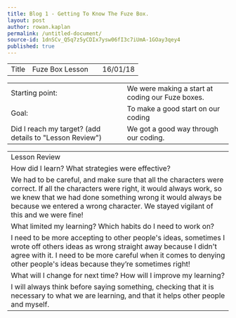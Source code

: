 ```yaml
---
title: Blog 1 - Getting To Know The Fuze Box.
layout: post
author: rowan.kaplan
permalink: /untitled-document/
source-id: 1dnSCv_Q5q7z5yCDIx7ysw06fI3c7iUmA-1GOay3qey4
published: true
---
```

<table>
  <tr>
    <td>Title</td>
    <td>Fuze Box Lesson</td>
    <td></td>
    <td>16/01/18</td>
  </tr>
</table>


<table>
  <tr>
    <td>Starting point:</td>
    <td>We were making a start at coding our Fuze boxes.</td>
  </tr>
  <tr>
    <td>Goal:</td>
    <td>To make a good start on our coding</td>
  </tr>
  <tr>
    <td>Did I reach my target? 
(add details to "Lesson Review")</td>
    <td>We got a good way through our coding.</td>
  </tr>
</table>


<table>
  <tr>
    <td>Lesson Review</td>
  </tr>
  <tr>
    <td>How did I learn? What strategies were effective? </td>
  </tr>
  <tr>
    <td>We had to be careful, and make sure that all the characters were correct. If all the characters were right, it would always work, so we knew that we had done something wrong it would always be because we entered a wrong character. We stayed vigilant of this and we were fine!</td>
  </tr>
  <tr>
    <td>What limited my learning? Which habits do I need to work on? </td>
  </tr>
  <tr>
    <td>I need to be more accepting to other people's ideas, sometimes I wrote off others ideas as wrong straight away because I didn't agree with it. I need to be more careful when it comes to denying other people's ideas because they’re sometimes right!</td>
  </tr>
  <tr>
    <td>What will I change for next time? How will I improve my learning?</td>
  </tr>
  <tr>
    <td>I will always think before saying something, checking that it is necessary to what we are learning, and that it helps other people and myself.
</td>
  </tr>
</table>



